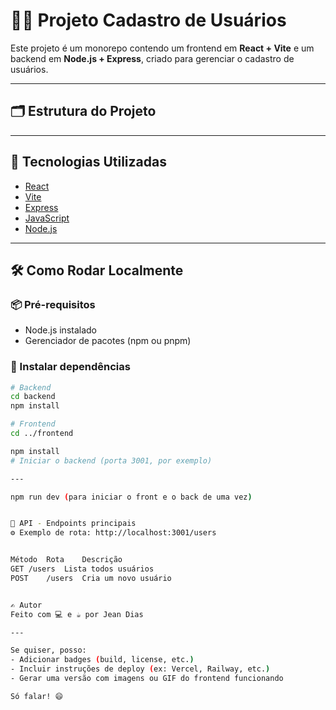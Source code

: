 ﻿# 🧑‍💻 Projeto Cadastro de Usuários

Este projeto é um monorepo contendo um frontend em **React + Vite** e um backend em **Node.js + Express**, criado para gerenciar o cadastro de usuários.

---

## 🗂️ Estrutura do Projeto


---

## 🚀 Tecnologias Utilizadas

- [React](https://reactjs.org/)
- [Vite](https://vitejs.dev/)
- [Express](https://expressjs.com/)
- [JavaScript](https://developer.mozilla.org/pt-BR/docs/Web/JavaScript)
- [Node.js](https://nodejs.org/)

---

## 🛠️ Como Rodar Localmente

### 📦 Pré-requisitos

- Node.js instalado
- Gerenciador de pacotes (npm ou pnpm)

### 🔧 Instalar dependências

```bash
# Backend
cd backend
npm install

# Frontend
cd ../frontend

npm install
# Iniciar o backend (porta 3001, por exemplo)

---

npm run dev (para iniciar o front e o back de uma vez)


📮 API - Endpoints principais
⚙️ Exemplo de rota: http://localhost:3001/users


Método	Rota	Descrição
GET	/users	Lista todos usuários
POST	/users	Cria um novo usuário


✍️ Autor
Feito com 💻 e ☕ por Jean Dias

---

Se quiser, posso:
- Adicionar badges (build, license, etc.)
- Incluir instruções de deploy (ex: Vercel, Railway, etc.)
- Gerar uma versão com imagens ou GIF do frontend funcionando

Só falar! 😄
